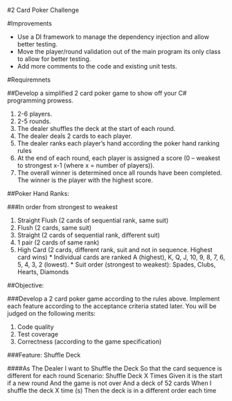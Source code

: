 #2 Card Poker Challenge

#Improvements

  * Use a DI framework to manage the dependency injection and allow better testing.
  * Move the player/round validation out of the main program its only class to allow for better testing.
  * Add more comments to the code and existing unit tests.  


#Requiremnets

##Develop a simplified 2 card poker game to show off your C# programming prowess.

  1. 2-6 players.
  2. 2-5 rounds.
  3. The dealer shuffles the deck at the start of each round.
  4. The dealer deals 2 cards to each player.
  5. The dealer ranks each player’s hand according the poker hand ranking rules
  6. At the end of each round, each player is assigned a score (0 – weakest to strongest x-1 (where x = number of players)).
  7. The overall winner is determined once all rounds have been completed. The winner is the player with the highest score.

##Poker Hand Ranks:

###In order from strongest to weakest

  1. Straight Flush (2 cards of sequential rank, same suit)
  2. Flush (2 cards, same suit)
  3. Straight (2 cards of sequential rank, different suit)
  4. 1 pair (2 cards of same rank)
  5. High Card (2 cards, different rank, suit and not in sequence. Highest card wins)
    * Individual cards are ranked A (highest), K, Q, J, 10, 9, 8, 7, 6, 5, 4, 3, 2 (lowest).
    * Suit order (strongest to weakest): Spades, Clubs, Hearts, Diamonds

##Objective:

###Develop a 2 card poker game according to the rules above. Implement each feature according to the acceptance criteria stated later. You will be judged on the following merits:
  
  1. Code quality
  2. Test coverage
  3. Correctness (according to the game specification)

###Feature: Shuffle Deck

####As The Dealer 
I want to Shuffle the Deck
So that the card sequence is different for each round
Scenario: Shuffle Deck X Times
Given it is the start if a new round
And the game is not over
And a deck of 52 cards
When I shuffle the deck X time (s)
Then the deck is in a different order each time

